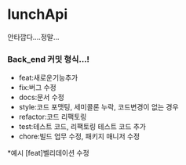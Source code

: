 # lunchApi


안타깝다....정말...



### Back_end 커밋 형식...!
* feat:새로운기능추가 
* fix:버그 수정 
* docs:문서 수정 
* style:코드 포맷팅, 세미콜론 누락, 코드변경이 없는 경우 
* refactor:코드 리팩토링 
* test:테스트 코드, 리팩토링 테스트 코드 추가 
* chore:빌드 업무 수정, 패키지 매니저 수정

*예시 [feat]벨리데이션 수정